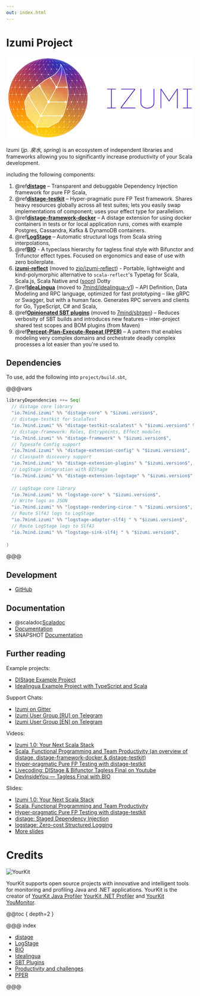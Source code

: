 ```yaml
---
out: index.html
---
```

Izumi Project
=============

![izumi-logo](media/izumi-logo-full-purple.png)

Izumi (*jp. 泉水, spring*) is an ecosystem of independent libraries and frameworks allowing you to significantly increase productivity of your Scala development.

including the following components:

1. @ref[**distage**](distage/00_distage.md) – Transparent and debuggable Dependency Injection framework for pure FP Scala,
2. @ref[**distage-testkit**](distage/distage-testkit.md) – Hyper-pragmatic pure FP Test framework. Shares heavy resources globally across all test suites; lets you easily swap implementations of component; uses your effect type for parallelism.
3. @ref[**distage-framework-docker**](distage/distage-framework-docker.md) – A distage extension for using docker containers in tests or for local application runs, comes with example Postgres, Cassandra, Kafka & DynamoDB containers.
4. @ref[**LogStage**](logstage/00_logstage.md) – Automatic structural logs from Scala string interpolations,
5. @ref[**BIO**](bio/00_bio.md) - A typeclass hierarchy for tagless final style with Bifunctor and Trifunctor effect types. Focused on ergonomics and ease of use with zero boilerplate.
6. [**izumi-reflect**](https://github.com/zio/izumi-reflect) (moved to [zio/izumi-reflect](https://github.com/zio/izumi-reflect)) - Portable, lightweight and kind-polymorphic alternative to `scala-reflect`'s Typetag for Scala, Scala.js, Scala Native and ([soon](https://github.com/7mind/dotty-typetag-research)) Dotty
7. @ref[**IdeaLingua**](idealingua/00_idealingua.md) (moved to [7mind/idealingua-v1](https://github.com/7mind/idealingua-v1)) – API Definition, Data Modeling and RPC language, optimized for fast prototyping – like gRPC or Swagger, but with a human face. Generates RPC servers and clients for Go, TypeScript, C# and Scala,
8. @ref[**Opinionated SBT plugins**](sbt/00_sbt.md) (moved to [7mind/sbtgen](https://github.com/7mind/sbtgen)) – Reduces verbosity of SBT builds and introduces new features – inter-project shared test scopes and BOM plugins (from Maven)
9. @ref[**Percept-Plan-Execute-Repeat (PPER)**](pper/00_pper.md) – A pattern that enables modeling very complex domains and orchestrate deadly complex processes a lot easier than you're used to.


Dependencies
------------

To use, add the following into `project/build.sbt`,

@@@vars

```scala
libraryDependencies ++= Seq(
  // distage core library
  "io.7mind.izumi" %% "distage-core" % "$izumi.version$",
  // distage-testkit for ScalaTest
  "io.7mind.izumi" %% "distage-testkit-scalatest" % "$izumi.version$" % Test,
  // distage-framework: Roles, Entrypoints, Effect modules
  "io.7mind.izumi" %% "distage-framework" % "$izumi.version$",
  // Typesafe Config support
  "io.7mind.izumi" %% "distage-extension-config" % "$izumi.version$",
  // Classpath discovery support
  "io.7mind.izumi" %% "distage-extension-plugins" % "$izumi.version$",
  // LogStage integration with DIStage
  "io.7mind.izumi" %% "distage-extension-logstage" % "$izumi.version$",

  // LogStage core library
  "io.7mind.izumi" %% "logstage-core" % "$izumi.version$",
  // Write logs as JSON
  "io.7mind.izumi" %% "logstage-rendering-circe " % "$izumi.version$",
  // Route Slf4J logs to LogStage
  "io.7mind.izumi" %% "logstage-adapter-slf4j " % "$izumi.version$",
  // Route LogStage logs to Slf4J
  "io.7mind.izumi" %% "logstage-sink-slf4j " % "$izumi.version$",

)
```
@@@

Development
-----------

* [GitHub](https://github.com/7mind/izumi)

Documentation
-------------

* @scaladoc[Scaladoc](izumi.index)
* [Documentation](https://izumi.7mind.io/)
* SNAPSHOT [Documentation](https://izumi.7mind.io/latest/snapshot/)

Further reading
---------------

Example projects:

* [DIStage Example Project](https://github.com/7mind/distage-example)
* [Idealingua Example Project with TypeScript and Scala](https://github.com/7mind/idealingua-example)

Support Chats:

* [Izumi on Gitter](https://gitter.im/7mind/izumi)
* [Izumi User Group [RU] on Telegram](https://t.me/izumi_ru)
* [Izumi User Group [EN] on Telegram](https://t.me/izumi_en)

Videos:

* [Izumi 1.0: Your Next Scala Stack](https://www.youtube.com/watch?v=o65sKWnFyk0)
* [Scala, Functional Programming and Team Productivity (an overview of distage, distage-framework-docker & distage-testkit)](https://www.youtube.com/watch?v=QbdeVoL4hBk)
* [Hyper-pragmatic Pure FP Testing with distage-testkit](https://www.youtube.com/watch?v=CzpvjkUukAs)
* [Livecoding: DIStage & Bifunctor Tagless Final on Youtube](https://www.youtube.com/watch?v=C0srg5T0E4o&t=4971)
* [DevInsideYou — Tagless Final with BIO](https://www.youtube.com/watch?v=ZdGK1uedAE0&t=580s)

Slides:
 
* [Izumi 1.0: Your Next Scala Stack](https://www.slideshare.net/7mind/izumi-10-your-next-scala-stack)
* [Scala, Functional Programming and Team Productivity](https://www.slideshare.net/7mind/scala-functional-programming-and-team-productivity)
* [Hyper-pragmatic Pure FP Testing with distage-testkit](https://www.slideshare.net/7mind/hyperpragmatic-pure-fp-testing-with-distagetestkit)
* [distage: Staged Dependency Injection](https://www.slideshare.net/7mind/scalaua-distage-staged-dependency-injection)
* [logstage: Zero-cost Structured Logging](https://www.slideshare.net/7mind/logstage-zerocosttructuredlogging)
* [More slides](https://github.com/7mind/slides)

Credits
=======

![YourKit](https://www.yourkit.com/images/yklogo.png)

YourKit supports open source projects with innovative and intelligent tools
for monitoring and profiling Java and .NET applications.
YourKit is the creator of [YourKit Java Profiler](https://www.yourkit.com/java/profiler/)
[YourKit .NET Profiler](https://www.yourkit.com/.net/profiler/) and
[YourKit YouMonitor](https://www.yourkit.com/youmonitor/).

@@toc { depth=2 }

@@@ index

* [distage](distage/00_distage.md)
* [LogStage](logstage/00_logstage.md)
* [BIO](bio/00_bio.md)
* [Idealingua](idealingua/00_idealingua.md)
* [SBT Plugins](sbt/00_sbt.md)
* [Productivity and challenges](manifesto/00_manifesto.md)
* [PPER](pper/00_pper.md)

@@@
